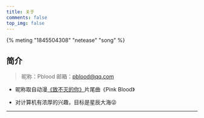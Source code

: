 ```yaml
---
title: 关于
comments: false
top_img: false
---
```


{% meting "1845504308" "netease" "song" %}

## 简介
>昵称：Pblood
>邮箱：<a href="mailto:pblood@qq.com">pblood@qq.com</a>

- 昵称取自动漫[《致不灭的你》](https://www.bilibili.com/bangumi/play/ss38214)片尾曲《Pink Blood》

- 对计算机有浓厚的兴趣，目标是星辰大海😜

- - -